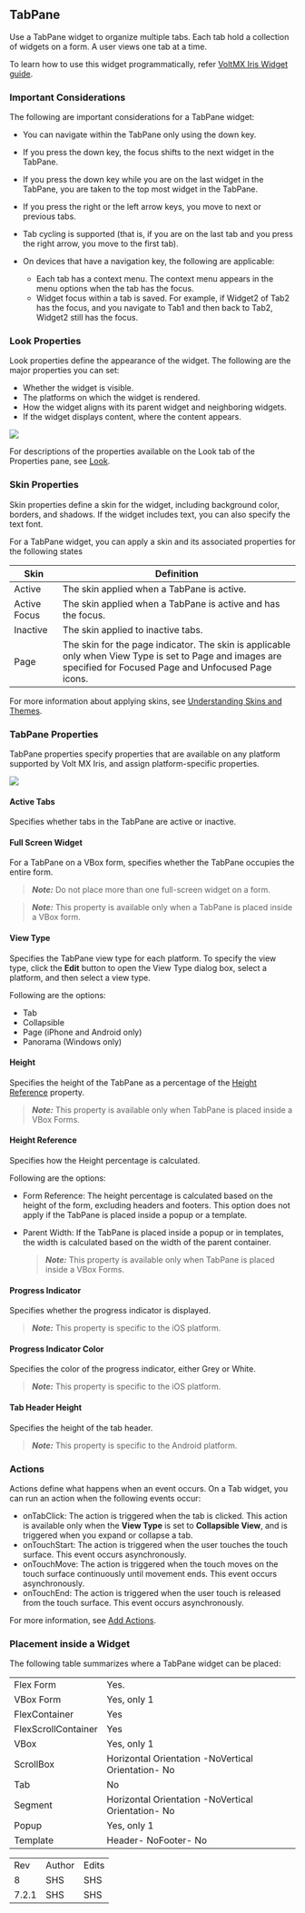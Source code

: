                            


TabPane
-------

Use a TabPane widget to organize multiple tabs. Each tab hold a collection of widgets on a form. A user views one tab at a time.

To learn how to use this widget programmatically, refer [VoltMX Iris Widget guide](../../../Iris/iris_widget_prog_guide/Content/TabPane.md#tabpane-widget).

### Important Considerations

The following are important considerations for a TabPane widget:

*   You can navigate within the TabPane only using the down key.
*   If you press the down key, the focus shifts to the next widget in the TabPane.
*   If you press the down key while you are on the last widget in the TabPane, you are taken to the top most widget in the TabPane.
*   If you press the right or the left arrow keys, you move to next or previous tabs.
*   Tab cycling is supported (that is, if you are on the last tab and you press the right arrow, you move to the first tab).

*   On devices that have a navigation key, the following are applicable:
    *   Each tab has a context menu. The context menu appears in the menu options when the tab has the focus.
    *   Widget focus within a tab is saved. For example, if Widget2 of Tab2 has the focus, and you navigate to Tab1 and then back to Tab2, Widget2 still has the focus.
        

### Look Properties

Look properties define the appearance of the widget. The following are the major properties you can set:

*   Whether the widget is visible.
*   The platforms on which the widget is rendered.
*   How the widget aligns with its parent widget and neighboring widgets.
*   If the widget displays content, where the content appears.

![](Resources/Images/tabPane.png)

For descriptions of the properties available on the Look tab of the Properties pane, see [Look](Look.md#Flex).

### Skin Properties

Skin properties define a skin for the widget, including background color, borders, and shadows. If the widget includes text, you can also specify the text font.

For a TabPane widget, you can apply a skin and its associated properties for the following states

  
| Skin | Definition |
| --- | --- |
| Active | The skin applied when a TabPane is active. |
| Active Focus | The skin applied when a TabPane is active and has the focus. |
| Inactive | The skin applied to inactive tabs. |
| Page | The skin for the page indicator. The skin is applicable only when View Type is set to Page and images are specified for Focused Page and Unfocused Page icons. |

For more information about applying skins, see [Understanding Skins and Themes](Customizing_the_Look_and_Feel_with_Skins.md).

### TabPane Properties

TabPane properties specify properties that are available on any platform supported by Volt MX Iris, and assign platform-specific properties.

![](Resources/Images/image12.png)

#### Active Tabs

Specifies whether tabs in the TabPane are active or inactive.

#### Full Screen Widget

For a TabPane on a VBox form, specifies whether the TabPane occupies the entire form.

> **_Note:_** Do not place more than one full-screen widget on a form.

> **_Note:_** This property is available only when a TabPane is placed inside a VBox form.

#### View Type

Specifies the TabPane view type for each platform. To specify the view type, click the **Edit** button to open the View Type dialog box, select a platform, and then select a view type.

Following are the options:

*   Tab
*   Collapsible
*   Page (iPhone and Android only)
*   Panorama (Windows only)

#### Height

Specifies the height of the TabPane as a percentage of the [](#height-reference)[Height Reference](#Height_Reference) property.

> **_Note:_** This property is available only when TabPane is placed inside a VBox Forms.

#### Height Reference

Specifies how the Height percentage is calculated.

Following are the options:

*   Form Reference: The height percentage is calculated based on the height of the form, excluding headers and footers. This option does not apply if the TabPane is placed inside a popup or a template.
*   Parent Width: If the TabPane is placed inside a popup or in templates, the width is calculated based on the width of the parent container.
    
    > **_Note:_** This property is available only when TabPane is placed inside a VBox Forms.
    

#### Progress Indicator

Specifies whether the progress indicator is displayed.

> **_Note:_** This property is specific to the iOS platform.

#### Progress Indicator Color

Specifies the color of the progress indicator, either Grey or White.

> **_Note:_** This property is specific to the iOS platform.

#### Tab Header Height

Specifies the height of the tab header.

> **_Note:_** This property is specific to the Android platform.

### Actions

Actions define what happens when an event occurs. On a Tab widget, you can run an action when the following events occur:

*   onTabClick: The action is triggered when the tab is clicked. This action is available only when the **View Type** is set to **Collapsible View**, and is triggered when you expand or collapse a tab.
*   onTouchStart: The action is triggered when the user touches the touch surface. This event occurs asynchronously.
*   onTouchMove: The action is triggered when the touch moves on the touch surface continuously until movement ends. This event occurs asynchronously.
*   onTouchEnd: The action is triggered when the user touch is released from the touch surface. This event occurs asynchronously.

For more information, see [Add Actions](working_with_Action_Editor.md).

### Placement inside a Widget

The following table summarizes where a TabPane widget can be placed:

<table style="mc-table-style: url('Resources/TableStyles/Basic.css');" class="TableStyle-Basic" cellspacing="0"><colgroup><col class="TableStyle-Basic-Column-Column1" style="width: 79px;"> <col class="TableStyle-Basic-Column-Column1"></colgroup><tbody><tr class="TableStyle-Basic-Body-Body1"><td class="TableStyle-Basic-BodyE-Column1-Body1">Flex Form</td><td class="TableStyle-Basic-BodyD-Column1-Body1">Yes.</td></tr><tr class="TableStyle-Basic-Body-Body1"><td class="TableStyle-Basic-BodyE-Column1-Body1">VBox Form</td><td class="TableStyle-Basic-BodyD-Column1-Body1">Yes, only 1</td></tr><tr class="TableStyle-Basic-Body-Body1"><td class="TableStyle-Basic-BodyE-Column1-Body1">FlexContainer</td><td class="TableStyle-Basic-BodyD-Column1-Body1">Yes</td></tr><tr class="TableStyle-Basic-Body-Body1"><td class="TableStyle-Basic-BodyE-Column1-Body1">FlexScrollContainer</td><td class="TableStyle-Basic-BodyD-Column1-Body1">Yes</td></tr><tr class="TableStyle-Basic-Body-Body1"><td class="TableStyle-Basic-BodyE-Column1-Body1">VBox</td><td class="TableStyle-Basic-BodyD-Column1-Body1">Yes, only 1</td></tr><tr class="TableStyle-Basic-Body-Body1"><td class="TableStyle-Basic-BodyE-Column1-Body1">ScrollBox</td><td class="TableStyle-Basic-BodyD-Column1-Body1">Horizontal Orientation -NoVertical Orientation- No</td></tr><tr class="TableStyle-Basic-Body-Body1"><td class="TableStyle-Basic-BodyE-Column1-Body1">Tab</td><td class="TableStyle-Basic-BodyD-Column1-Body1">No</td></tr><tr class="TableStyle-Basic-Body-Body1"><td class="TableStyle-Basic-BodyE-Column1-Body1">Segment</td><td class="TableStyle-Basic-BodyD-Column1-Body1">Horizontal Orientation -NoVertical Orientation- No</td></tr><tr class="TableStyle-Basic-Body-Body1"><td class="TableStyle-Basic-BodyE-Column1-Body1">Popup</td><td class="TableStyle-Basic-BodyD-Column1-Body1">Yes, only 1</td></tr><tr class="TableStyle-Basic-Body-Body1"><td class="TableStyle-Basic-BodyB-Column1-Body1">Template&nbsp;</td><td class="TableStyle-Basic-BodyA-Column1-Body1">Header- NoFooter- No</td></tr></tbody></table>

<table style="margin-left: 0;margin-right: auto;mc-table-style: url]('Resources/TableStyles/RevisionTable.css');" class="TableStyle-RevisionTable" cellspacing="0" data-mc-conditions="Default.md5 Only"><colgroup><col class="TableStyle-RevisionTable-Column-Column1" style="width: 26px;"> <col class="TableStyle-RevisionTable-Column-Column1"> <col class="TableStyle-RevisionTable-Column-Column1"></colgroup><tbody><tr class="TableStyle-RevisionTable-Body-Body1"><td class="TableStyle-RevisionTable-BodyE-Column1-Body1" data-mc-conditions="Default.HTML5 Only">Rev</td><td class="TableStyle-RevisionTable-BodyE-Column1-Body1" data-mc-conditions="Default.HTML5 Only">Author</td><td class="TableStyle-RevisionTable-BodyD-Column1-Body1" data-mc-conditions="Default.HTML5 Only">Edits</td></tr><tr class="TableStyle-RevisionTable-Body-Body1"><td class="TableStyle-RevisionTable-BodyE-Column1-Body1" data-mc-conditions="Default.HTML5 Only">8</td><td class="TableStyle-RevisionTable-BodyE-Column1-Body1" data-mc-conditions="Default.HTML5 Only">SHS</td><td class="TableStyle-RevisionTable-BodyD-Column1-Body1" data-mc-conditions="Default.HTML5 Only">SHS</td></tr><tr class="TableStyle-RevisionTable-Body-Body1"><td class="TableStyle-RevisionTable-BodyB-Column1-Body1" data-mc-conditions="Default.HTML5 Only">7.2.1</td><td class="TableStyle-RevisionTable-BodyB-Column1-Body1" data-mc-conditions="Default.HTML5 Only">SHS</td><td class="TableStyle-RevisionTable-BodyA-Column1-Body1" data-mc-conditions="Default.HTML5 Only">SHS</td></tr></tbody></table>
